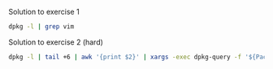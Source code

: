 Solution to exercise 1
```bash
dpkg -l | grep vim
``` 


Solution to exercise 2 (hard)

```bash
dpkg -l | tail +6 | awk '{print $2}' | xargs -exec dpkg-query -f '${Package} ${Installed-Size}\n' -W | sort -k 2 -n -r | head -1
```
